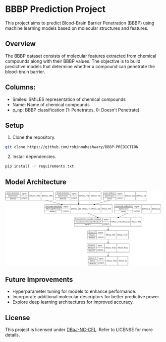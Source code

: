 # BBBP Prediction Project
This project aims to predict Blood-Brain Barrier Penetration (BBBP) using machine learning models based on molecular structures and features.

## Overview
The BBBP dataset consists of molecular features extracted from chemical compounds along with their BBBP values. The objective is to build predictive models that determine whether a compound can penetrate the blood-brain barrier.


## Columns:
- Smiles: SMILES representation of chemical compounds
- Name: Name of chemical compounds
- p_np: BBBP classification (1: Penetrates, 0: Doesn't Penetrate)


## Setup

1. Clone the repository.

```bash
git clone https://github.com/robinmaheshwary/BBBP-PREDICTION
```

2. Install dependencies.

```bash
pip install -r requirements.txt
```

## Model Architecture

<!-- pic embed from ./models/model.png -->

![Model Architecture](./models/model.png)

## Future Improvements

- Hyperparameter tuning for models to enhance performance.
- Incorporate additional molecular descriptors for better predictive power.
- Explore deep learning architectures for improved accuracy.


## License
This project is licensed under [DBaJ-NC-CFL](./LICENCE.md). Refer to LICENSE for more details.